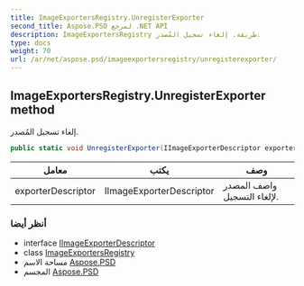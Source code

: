 ```yaml
---
title: ImageExportersRegistry.UnregisterExporter
second_title: Aspose.PSD لمرجع .NET API
description: ImageExportersRegistry طريقة. إلغاء تسجيل المُصدر.
type: docs
weight: 70
url: /ar/net/aspose.psd/imageexportersregistry/unregisterexporter/
---
```

## ImageExportersRegistry.UnregisterExporter method

إلغاء تسجيل المُصدر.

```csharp
public static void UnregisterExporter(IImageExporterDescriptor exporterDescriptor)
```

| معامل | يكتب | وصف |
| --- | --- | --- |
| exporterDescriptor | IImageExporterDescriptor | واصف المصدر لإلغاء التسجيل. |

### أنظر أيضا

* interface [IImageExporterDescriptor](../../iimageexporterdescriptor/)
* class [ImageExportersRegistry](../)
* مساحة الاسم [Aspose.PSD](../../imageexportersregistry/)
* المجسم [Aspose.PSD](../../../)


